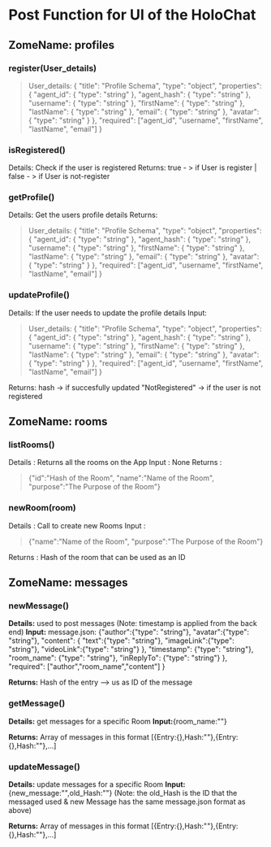 # Post Function for UI of the HoloChat

## ZomeName:  profiles

### register(User_details)
> User_details:
{
  "title": "Profile Schema",
  "type": "object",
  "properties": {
    "agent_id": {
      "type": "string"
    },
    "agent_hash": {
        "type": "string"
      },
    "username": {
      "type": "string"
    },
    "firstName": {
      "type": "string"
    },
    "lastName": {
      "type": "string"
    },
    "email": {
      "type": "string"
    },
    "avatar": {
      "type": "string"
    }
  },
    "required": ["agent_id", "username", "firstName", "lastName", "email"]
}


### isRegistered()
Details: Check if the user is registered
Returns: true - > if User is register | false - > if User is not-register

### getProfile()
Details: Get the users profile details
Returns:
> User_details:
{
  "title": "Profile Schema",
  "type": "object",
  "properties": {
    "agent_id": {
      "type": "string"
    },
    "agent_hash": {
        "type": "string"
      },
    "username": {
      "type": "string"
    },
    "firstName": {
      "type": "string"
    },
    "lastName": {
      "type": "string"
    },
    "email": {
      "type": "string"
    },
    "avatar": {
      "type": "string"
    }
  },
    "required": ["agent_id", "username", "firstName", "lastName", "email"]
}


### updateProfile()
Details: If the user needs to update the profile details
Input:
> User_details:
{
  "title": "Profile Schema",
  "type": "object",
  "properties": {
    "agent_id": {
      "type": "string"
    },
    "agent_hash": {
        "type": "string"
      },
    "username": {
      "type": "string"
    },
    "firstName": {
      "type": "string"
    },
    "lastName": {
      "type": "string"
    },
    "email": {
      "type": "string"
    },
    "avatar": {
      "type": "string"
    }
  },
    "required": ["agent_id", "username", "firstName", "lastName", "email"]
}

Returns: hash -> if succesfully updated
        "NotRegistered" -> if the user is not registered


## ZomeName: rooms

### listRooms()
Details : Returns all the rooms on the App
Input : None
Returns :
>    {"id":"Hash of the Room",
      "name":"Name of the Room",
      "purpose":"The Purpose of the Room"}

### newRoom(room)
Details : Call to create new Rooms
Input :
> {"name":"Name of the Room",
        "purpose":"The Purpose of the Room"}

Returns : Hash of the room that can be used as an ID

## ZomeName: messages

### newMessage()
**Details:** used to post messages (Note: timestamp is applied from the back end)
**Input:**
message.json:
 {"author":{"type": "string"},
		"avatar":{"type": "string"},
		"content": {
	         "text":{"type": "string"},
				"imageLink":{"type": "string"},
				"videoLink":{"type": "string"}
			},
		"timestamp": {"type": "string"},
		"room_name": {"type": "string"},
		"inReplyTo": {"type": "string"}
	},
    "required": ["author","room_name","content"]
}

**Returns:** Hash of the entry --> us as ID of the message

### getMessage()
**Details:** get messages for a specific Room
**Input:**{room_name:""}

**Returns:** Array of messages in this format [{Entry:{},Hash:""},{Entry:{},Hash:""},...]


### updateMessage()
**Details:** update messages for a specific Room
**Input:**{new_message:"",old_Hash:""}
(Note: the old_Hash is the ID that the messaged used & new Message has the same message.json format as above)

**Returns:** Array of messages in this format [{Entry:{},Hash:""},{Entry:{},Hash:""},...]
